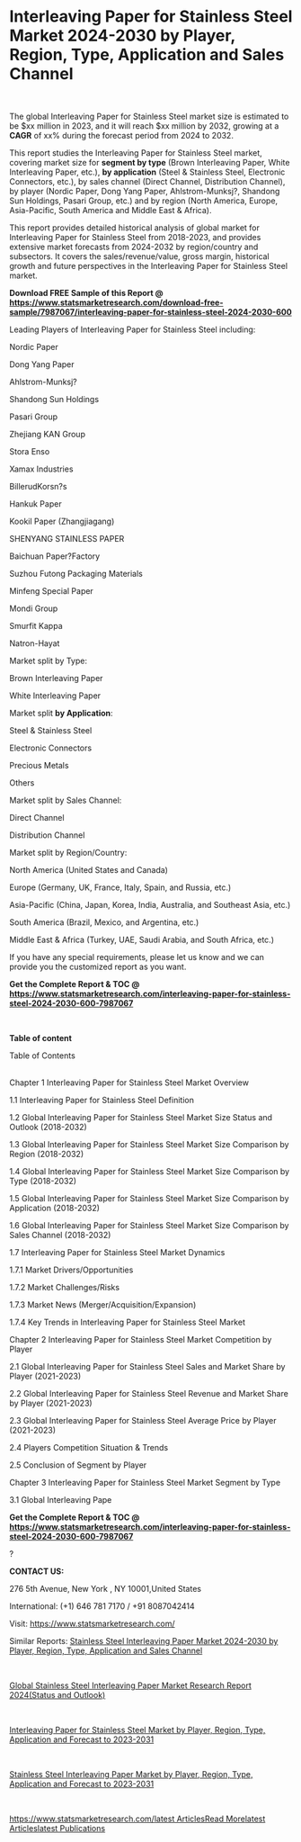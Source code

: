 <h1>Interleaving Paper for Stainless Steel Market 2024-2030 by Player, Region, Type, Application and Sales Channel</h1><br/><p>The global Interleaving Paper for Stainless Steel market size is estimated to be $xx million in 2023, and it will reach $xx million by 2032, growing at a <strong>CAGR</strong> of xx% during the forecast period from 2024 to 2032.</p>
 
 
 
 <p>This report studies the Interleaving Paper for Stainless Steel market, covering market size for <strong>segment by type</strong> (Brown Interleaving Paper, White Interleaving Paper, etc.), <strong>by application</strong> (Steel & Stainless Steel, Electronic Connectors, etc.), by sales channel (Direct Channel, Distribution Channel), by player (Nordic Paper, Dong Yang Paper, Ahlstrom-Munksj?, Shandong Sun Holdings, Pasari Group, etc.) and by region (North America, Europe, Asia-Pacific, South America and Middle East & Africa).</p>
 
 
 
 <p>This report provides detailed historical analysis of global market for Interleaving Paper for Stainless Steel from 2018-2023, and provides extensive market forecasts from 2024-2032 by region/country and subsectors. It covers the sales/revenue/value, gross margin, historical growth and future perspectives in the Interleaving Paper for Stainless Steel market.</p>
 
 
 
 <p><strong>Download FREE Sample of this Report @ <a href="https://www.statsmarketresearch.com/download-free-sample/7987067/interleaving-paper-for-stainless-steel-2024-2030-600">https://www.statsmarketresearch.com/download-free-sample/7987067/interleaving-paper-for-stainless-steel-2024-2030-600</a></strong></p>
 
 
 
 <p>Leading Players of Interleaving Paper for Stainless Steel including:</p>
 
 
 
 <p>Nordic Paper</p>
 
 
 
 <p>Dong Yang Paper</p>
 
 
 
 <p>Ahlstrom-Munksj?</p>
 
 
 
 <p>Shandong Sun Holdings</p>
 
 
 
 <p>Pasari Group</p>
 
 
 
 <p>Zhejiang KAN Group</p>
 
 
 
 <p>Stora Enso</p>
 
 
 
 <p>Xamax Industries</p>
 
 
 
 <p>BillerudKorsn?s</p>
 
 
 
 <p>Hankuk Paper</p>
 
 
 
 <p>Kookil Paper (Zhangjiagang)</p>
 
 
 
 <p>SHENYANG STAINLESS PAPER</p>
 
 
 
 <p>Baichuan Paper?Factory</p>
 
 
 
 <p>Suzhou Futong Packaging Materials</p>
 
 
 
 <p>Minfeng Special Paper</p>
 
 
 
 <p>Mondi Group</p>
 
 
 
 <p>Smurfit Kappa</p>
 
 
 
 <p>Natron-Hayat</p>
 
 
 
 <p>Market split by Type:</p>
 
 
 
 <p>Brown Interleaving Paper</p>
 
 
 
 <p>White Interleaving Paper</p>
 
 
 
 <p>Market split <strong>by Application</strong>:</p>
 
 
 
 <p>Steel & Stainless Steel</p>
 
 
 
 <p>Electronic Connectors</p>
 
 
 
 <p>Precious Metals</p>
 
 
 
 <p>Others</p>
 
 
 
 <p>Market split by Sales Channel:</p>
 
 
 
 <p>Direct Channel</p>
 
 
 
 <p>Distribution Channel</p>
 
 
 
 <p>Market split by Region/Country:</p>
 
 
 
 <p>North America (United States and Canada)</p>
 
 
 
 <p>Europe (Germany, UK, France, Italy, Spain, and Russia, etc.)</p>
 
 
 
 <p>Asia-Pacific (China, Japan, Korea, India, Australia, and Southeast Asia, etc.)</p>
 
 
 
 <p>South America (Brazil, Mexico, and Argentina, etc.)</p>
 
 
 
 <p>Middle East & Africa (Turkey, UAE, Saudi Arabia, and South Africa, etc.)</p>
 
 
 
 <p>If you have any special requirements, please let us know and we can provide you the customized report as you want.</p>
 
 
 
 <div><b>Get the Complete Report & TOC @ <a href="https://www.statsmarketresearch.com/interleaving-paper-for-stainless-steel-2024-2030-600-7987067">https://www.statsmarketresearch.com/interleaving-paper-for-stainless-steel-2024-2030-600-7987067</a></b></div>
 
 
 
 <p><br />
 
 <b>Table of content</b></p>
 
 
 
 <p>Table of Contents<br />
 
 <br />
 
 Chapter 1 Interleaving Paper for Stainless Steel Market Overview<br />
 
 1.1 Interleaving Paper for Stainless Steel Definition<br />
 
 1.2 Global Interleaving Paper for Stainless Steel Market Size Status and Outlook (2018-2032)<br />
 
 1.3 Global Interleaving Paper for Stainless Steel Market Size Comparison by Region (2018-2032)<br />
 
 1.4 Global Interleaving Paper for Stainless Steel Market Size Comparison by Type (2018-2032)<br />
 
 1.5 Global Interleaving Paper for Stainless Steel Market Size Comparison by Application (2018-2032)<br />
 
 1.6 Global Interleaving Paper for Stainless Steel Market Size Comparison by Sales Channel (2018-2032)<br />
 
 1.7 Interleaving Paper for Stainless Steel Market Dynamics<br />
 
 1.7.1 Market Drivers/Opportunities<br />
 
 1.7.2 Market Challenges/Risks<br />
 
 1.7.3 Market News (Merger/Acquisition/Expansion)<br />
 
 1.7.4 Key Trends in Interleaving Paper for Stainless Steel Market<br />
 
 Chapter 2 Interleaving Paper for Stainless Steel Market Competition by Player<br />
 
 2.1 Global Interleaving Paper for Stainless Steel Sales and Market Share by Player (2021-2023)<br />
 
 2.2 Global Interleaving Paper for Stainless Steel Revenue and Market Share by Player (2021-2023)<br />
 
 2.3 Global Interleaving Paper for Stainless Steel Average Price by Player (2021-2023)<br />
 
 2.4 Players Competition Situation & Trends<br />
 
 2.5 Conclusion of Segment by Player<br />
 
 Chapter 3 Interleaving Paper for Stainless Steel Market Segment by Type<br />
 
 3.1 Global Interleaving Pape</p>
 
 
 
 <div><b>Get the Complete Report & TOC @ <a href="https://www.statsmarketresearch.com/interleaving-paper-for-stainless-steel-2024-2030-600-7987067">https://www.statsmarketresearch.com/interleaving-paper-for-stainless-steel-2024-2030-600-7987067</a></b></div>
 
 
 
 <p>? </p>
 
 
 
 <p><b>CONTACT US:</b><br />
 
 276 5th Avenue, New York , NY 10001,United States<br />
 
 International: (+1) 646 781 7170 / +91 8087042414<br />
 
 Visit: <a href="https://www.statsmarketresearch.com/">https://www.statsmarketresearch.com/</a><br />
 
 Similar Reports: <a href="https://www.statsmarketresearch.com/interleaving-paper-for-stainless-steel-2024-2030-600-7987067">Stainless Steel Interleaving Paper Market 2024-2030 by Player, Region, Type, Application and Sales Channel</a><br />
 
 <br />
 
 <a href="https://www.statsmarketresearch.com/interleaving-paper-for-stainless-steel-2024-2030-600-7987067">Global Stainless Steel Interleaving Paper Market Research Report 2024(Status and Outlook)</a><br />
 
 <br />
 
 <a href="https://www.statsmarketresearch.com/interleaving-paper-for-stainless-steel-2024-2030-600-7987067">Interleaving Paper for Stainless Steel Market by Player, Region, Type, Application and Forecast to 2023-2031 </a><br />
 
 <br />
 
 <a href="https://www.statsmarketresearch.com/interleaving-paper-for-stainless-steel-2024-2030-600-7987067">Stainless Steel Interleaving Paper Market by Player, Region, Type, Application and Forecast to 2023-2031 </a><br />
 
 <br />
 
 <a href="https://gyeongbokgung.com">https://www.statsmarketresearch.com/</a><a href="https://hallyeomaritime.com">latest Articles</a><a href="https://jingwansa.com">Read More</a><a href="https://nguoiviet.jp/">latest Articles</a><a href="https://www.intelmarketresearch.com/">latest Publications</a></p>